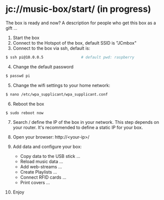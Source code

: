 # jc://music-box/start/ (in progress)

The box is ready and now? A description for people who get this box as a gift ...

1. Start the box
2. Connect to the Hotspot of the box, default SSID is "JCmbox"
3. Connect to the box via ssh, default is:

```bash
$ ssh pi@10.0.0.5                 # default pwd: raspberry
```

4. Change the default password

```bash
$ passwd pi
```

5. Change the wifi settings to your home network:

```bash
$ nano /etc/wpa_supplicant/wpa_supplicant.conf
```

6. Reboot the box

```bash
$ sudo reboot now
```

7. Search / define the IP of the box in your network. This step depends on your router. It's recommended to define a static IP for your box. 

8. Open your browser: http://&lt;your-ip&gt;/

9. Add data and configure your box:

   * Copy data to the USB stick ...
   * Reload music data ...
   * Add web-streams ...
   * Create Playlists ...
   * Connect RFID cards ...
   * Print covers ...
   
10. Enjoy
